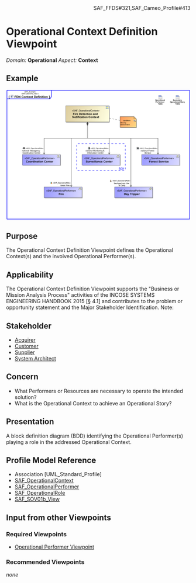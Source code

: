 <div align="right">SAF_FFDS#321,SAF_Cameo_Profile#413</div>

# Operational Context Definition Viewpoint
*Domain:* **Operational** *Aspect:* **Context**
## Example
![FDN Context Definition](../diagrams/FDN-Context-Definition.svg)
## Purpose
The Operational Context Definition Viewpoint defines the Operational Context(s) and the involved Operational Performer(s).
## Applicability
The Operational Context Definition Viewpoint supports the "Business or Mission Analysis Process" activities of the INCOSE SYSTEMS ENGINEERING HANDBOOK 2015 [§ 4.1] and contributes to the problem or opportunity statement and the Major Stakeholder Identification.
Note:
## Stakeholder
* [Acquirer](../stakeholders.md#Acquirer)
* [Customer](../stakeholders.md#Customer)
* [Supplier](../stakeholders.md#Supplier)
* [System Architect](../stakeholders.md#System-Architect)
## Concern
* What Performers or Resources are necessary to operate the intended solution?
* What is the Operational Context to achieve an Operational Story?
## Presentation
A block definition diagram (BDD) identifying the Operational Performer(s) playing a role in the addressed Operational Context.

## Profile Model Reference
* Association [UML_Standard_Profile]
* [SAF_OperationalContext](../stereotypes.md#SAF_OperationalContext)
* [SAF_OperationalPerformer](../stereotypes.md#SAF_OperationalPerformer)
* [SAF_OperationalRole](../stereotypes.md#SAF_OperationalRole)
* [SAF_SOV01b_View](../stereotypes.md#SAF_SOV01b_View)
## Input from other Viewpoints
### Required Viewpoints
* [Operational Performer Viewpoint](Operational-Performer-Viewpoint.md)
### Recommended Viewpoints
*none*
